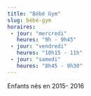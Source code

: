 ```yaml
---
title: "Bébé Gym"
slug: bébé-gym
horaires:
 - jour: "mercredi"
   heures: "9h - 9h45"
 - jour: "vendredi"
   heures: "10h15 - 11h"
 - jour: "samedi"
   heures: "8h45 - 9h30"
---
```

Enfants nés en 2015- 2016
